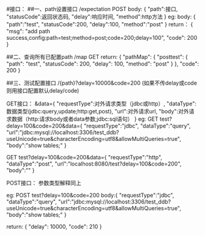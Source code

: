 #接口：
##一、path设置接口
/expectation  POST
body:
{
    "path":接口,
    "statusCode":返回状态码,
    "delay":响应时间,
    "method":http方法
}
eg:
body:
{
    "path":"test",
    "statusCode":200,
    "delay":100,
    "method":"post"
}
return： 
{
  "msg": "add path success,config:path=test;method=post;code=200;delay=100",
  "code": 200
}

##二、查询所有已配置path
/map GET
return:
{
  "pathMap": {
    "posttest": {
      "path": "test",
      "statusCode": 200,
      "delay": 100,
      "method": "post"
    }
  },
  "code": 200
}

##三、测试配置接口
/{path}?delay=10000&code=200
(如果不传delay或code则用接口配置默认delay/code)

GET接口：
&data={
"requestType":对外请求类型（jdbc或http）,
"dataType":数据类型(jdbc:query,update;http:get,post),
"url":对外请求url,
"body":对外请求数据（http:请求body或者data参数;jdbc:sql语句）
}
eg:
GET test?delay=100&code=200&data={
"requestType":"jdbc",
"dataType":"query",
"url":"jdbc:mysql://localhost:3306/test_ddb?useUnicode=true&characterEncoding=utf8&allowMultiQueries=true",
"body":"show tables;"
}

GET test?delay=100&code=200&data={
"requestType":"http",
"dataType":"post",
"url":"localhost:8080/test?delay=100&code=200",
"body":""
}

POST接口：
参数类型解释同上

eg:
POST test?delay=100&code=200
body:{
"requestType":"jdbc",
"dataType":"query",
"url":"jdbc:mysql://localhost:3306/test_ddb?useUnicode=true&characterEncoding=utf8&allowMultiQueries=true",
"body":"show tables;"
}

return:
{
  "delay": 10000,
  "code": 210
}
